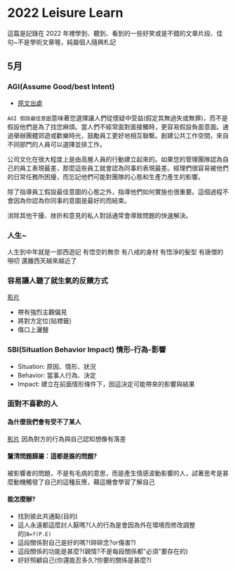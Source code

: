 # 2022 Leisure Learn

這篇是記錄在 2022 年裡學到、聽到、看到的一些好笑或是不錯的文章片段、佳句~不是學術文章喔，純屬個人隨興札記


## 5月

### AGI(Assume Good/best Intent)
- [原文出處](https://www.inc.com/tanya-hall/how-to-encourage-employees-to-assume-best-intent.html)

`AGI 假設最佳意圖`意味著您選擇讓人們從懷疑中受益(假定其無過失或無罪)，而不是假設他們是為了找您麻煩。當人們不經常面對面接觸時，更容易假設負面意圖。通過舉辦團體郊遊或歡樂時光，鼓勵員工更好地相互聯繫。創建公共工作空間，來自不同部門的人員可以選擇並排工作。

公司文化在很大程度上是由高層人員的行動建立起來的。如果您的管理團隊認為自己的員工表現最差，那麼這些員工就會認為同事的表現最差。經理們很容易被他們的日常任務所困擾，而忘記他們可能對團隊的心態和生產力產生的影響。

除了指導員工假設最佳意圖的心態之外，指導他們如何實施也很重要。這個過程不會因為你認為你同事的意圖是最好的而結束。

消除其他干擾、挫折和意見的私人對話通常會導致問題的快速解決。


### 人生~
人生到中年就是一部西遊記
有悟空的無奈
有八戒的身材
有悟淨的髮型
有唐僧的嘮叨
還離西天越來越近了

### 容易讓人聽了就生氣的反饋方式
[影片](https://www.youtube.com/watch?v=IhwfjGYYecY)
- 帶有強烈主觀偏見
- 將對方定位(貼標籤)
- 傷口上灑鹽

### SBI(Situation Behavior Impact) 情形-行為-影響
- Situation: 原因、情形、狀況
- Behavior: 當事人行為、決定
- Impact: 建立在前面情形條件下，因這決定可能帶來的影響與結果

### 面對不喜歡的人

#### 為什麼我們會有受不了某人
[影片](https://www.youtube.com/watch?v=r0SVSVG3jvs)
因為對方的行為與自己認知想像有落差
#### 釐清問題歸屬：這都是誰的問題?
被影響者的問題，不是有毛病的意思，而是產生情感波動影響的人，試著思考是甚麼動機觸發了自己的這種反應，藉這機會學習了解自己
#### 能怎麼辦?
- 找到彼此共通點(目的)
- 這人永遠都這麼討人厭嗎?(人的行為是會因為外在環境而修改調整的)`B=f(P.E)`
- 這段關係對自己是好的嗎?(碎碎念?or傷害?)
- 這段關係的功能是甚麼?(親情?不是每段關係都"必須"要存在的)
- 好好照顧自己(你還能忍多久?你要的關係是甚麼?)